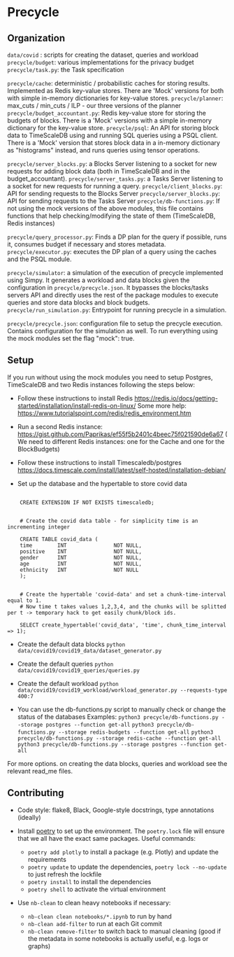 # Precycle

## Organization

`data/covid` : scripts for creating the dataset, queries and workload
`precycle/budget`: various implementations for the privacy budget
`precycle/task.py`: the Task specification

`precycle/cache`: deterministic / probabilistic caches for storing results. Implemented as Redis key-value stores. There are 'Mock' versions for both with simple in-memory dictionaries for key-value stores.
`precycle/planner`: max_cuts / min_cuts / ILP - our three versions of the planner
`precycle/budget_accountant.py`: Redis key-value store for storing the budgets of blocks. There is a 'Mock' versions with a simple in-memory dictionary for the key-value store.
`precycle/psql`: An API for storing block data to TimeScaleDB using and running SQL queries using a PSQL client.  There is a 'Mock' version that stores block data in a in-memory dictionary as "histograms" instead, and runs queries using tensor operations.

`precycle/server_blocks.py`: a Blocks Server listening to a socket for new requests for adding block data (both in TimeScaleDB and in the budget_accountant).
`precycle/server_tasks.py`: a Tasks Server listening to a socket for new requests for running a query.
`precycle/client_blocks.py`: API for sending requests to the Blocks Server
`precycle/server_blocks.py`: API for sending requests to the Tasks Server
`precycle/db-functions.py`: If not using the mock versions of the above modules, this file contains functions that help checking/modifying the state of them (TimeScaleDB, Redis instances)

`precycle/query_processor.py`: Finds a DP plan for the query if possible, runs it, consumes budget if necessary and stores metadata.
`precycle/executor.py`: executes the DP plan of a query using the caches and the PSQL module.

`precycle/simulator`: a simulation of the execution of precycle implemented using Simpy. It generates a workload and data blocks given the configuration in `precycle/precycle.json`. It bypasses the blocks/tasks servers API and directly uses the rest of the package modules to execute queries and store data blocks and block budgets.
`precycle/run_simulation.py`: Entrypoint for running precycle in a simulation.

`precycle/precycle.json`: configuration file to setup the precycle execution. Contains configuration for the simulation as well. 
To run everything using the mock modules set the flag "mock": true.


## Setup

If you run without using the mock modules you need to setup Postgres, TimeScaleDB and two Redis instances following the steps below:

- Follow these instructions to install Redis https://redis.io/docs/getting-started/installation/install-redis-on-linux/
    Some more help: https://www.tutorialspoint.com/redis/redis_environment.htm

- Run a second Redis instance: https://gist.github.com/Paprikas/ef55f5b2401c4beec75f021590de6a67
    ( We need to different Redis instances: one for the Cache and one for the BlockBudgets)
- Follow these instructions to install Timescaledb/postgres https://docs.timescale.com/install/latest/self-hosted/installation-debian/

- Set up the  database and the hypertable to store covid data
```    CREATE database covid;

    CREATE EXTENSION IF NOT EXISTS timescaledb;


    # Create the covid data table - for simplicity time is an incrementing integer

    CREATE TABLE covid_data (
    time        INT               NOT NULL,
    positive    INT               NOT NULL,
    gender      INT               NOT NULL,
    age         INT               NOT NULL,
    ethnicity   INT               NOT NULL
    );


    # Create the hypertable 'covid-data' and set a chunk-time-interval equal to 1.
    # Now time t takes values 1,2,3,4, and the chunks will be splitted per t -> temporary hack to get easily chunk/block ids.

    SELECT create_hypertable('covid_data', 'time', chunk_time_interval => 1);
```


- Create the default data blocks
```python data/covid19/covid19_data/dataset_generator.py```

- Create the default queries
```python data/covid19/covid19_queries/queries.py```

- Create the default workload
```python data/covid19/covid19_workload/workload_generator.py --requests-type 400:7```

- You can use the db-functions.py script to manually check or change the status of the databases
    Examples:
    ```python3 precycle/db-functions.py --storage postgres --function get-all```
    ```python3 precycle/db-functions.py --storage redis-budgets --function get-all```
    ```python3 precycle/db-functions.py --storage redis-cache --function get-all```
    ```python3 precycle/db-functions.py --storage postgres --function get-all```


For more options. on creating the data blocks, queries and workload see the relevant read_me files.
## Contributing


- Code style: flake8, Black, Google-style docstrings, type annotations (ideally)

- Install [poetry](https://python-poetry.org/) to set up the environment. The `poetry.lock` file will ensure that we all have the exact same packages. Useful commands:
    + `poetry add plotly` to install a package (e.g. Plotly) and update the requirements
    + `poetry update` to update the dependencies, `poetry lock --no-update` to just refresh the lockfile
    + `poetry install` to install the dependencies
    + `poetry shell` to activate the virtual environment

- Use `nb-clean` to clean heavy notebooks if necessary:
    + `nb-clean clean notebooks/*.ipynb` to run by hand
    + `nb-clean add-filter` to run at each Git commit
    + `nb-clean remove-filter` to switch back to manual cleaning (good if the metadata in some notebooks is actually useful, e.g. logs or graphs)
 
